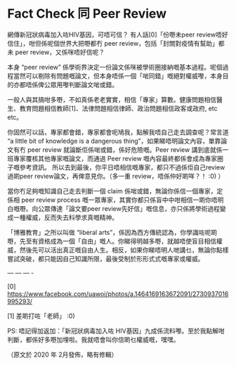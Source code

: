 # Fact Check 同 Peer Review

網傳新冠狀病毒加入咗HIV基因，可唔可信？ 有人話[0]「份嘢未peer review唔好信住」，咁但係呢個世界大把嘢都冇 peer review，包括「封關對疫情有幫助」都未 peer review，又係咪唔好信呢？

本身 “peer review” 係學術界決定一份論文係咪被學術圈接納嘅基本過程。呢個過程當然可以剔除有問題嘅論文，但本身唔係一個「啱同錯」嘅絕對權威嚟，本身目的亦都唔係俾公眾用嚟判斷論文啱或錯。

一般人與其搞咁多嘢，不如真係老老實實，相信「專家」算數。健康問題相信醫生、教育問題相信教師[1]、法律問題相信律師、政治問題相信政客或政府, etc etc。

你固然可以話，專家都會錯，專家都會呃鳩我，點解我唔自己走去調查呢？常言道 “a little bit of knowledge is a dangerous thing”，如果睇唔明論文內容，單靠論文有冇 peer review 就論斷佢係啱或錯，係好危險嘅。Peer review 講到底就係一班專家覆核其他專家嘅論文，而通過 Peer review 嘅內容最終都係會成為專家圈子嘅參考資訊。 所以去到最後，你平日唔相信嘅專家，都只不過係佢自己review過啲peer review論文，再俾意見你。（多一重 review，唔係仲好啲咩？！ :0) ）

當你冇足夠嘅知識自己走去判斷一個 claim 係啱或錯，無論你係信一個專家，定係相 peer review process 嘅一眾專家，其實你都只係盲中中咁相信一啲你唔明白嘅嘢。向公眾傳達「論文要peer review先好信」嘅信息，亦只係將學術過程變成一種權威，反而失去科學求真嘅精神。

「博雅教育」之所以叫做 “liberal arts”，係因為西方傳統認為，你學識咗呢啲嘢，先至有資格成為一個「自由」嘅人。你睇得明越多嘢，就越唔使盲目相信權威，然後先可以活出真正嘅自由人生。相反，如果你睇唔明人哋講乜，無論你點樣嘗試突破，都只能因自己知識所限，最後受制於形形式式嘅專家或權威。

— — — -

[0] https://www.facebook.com/uawoi/photos/a.1464169163672091/2730937016995293/

[1] 差啲打咗「老師」 :0)

PS: 唔記得加返加：「新冠狀病毒加入咗 HIV基因」九成係流料嚟。至於我點解咁判斷，都係好多嘢加埋啦。我就唔會叫你信啲乜權威嘅，嘿嘿。

（原文於 2020 年 2月發佈，略有修輯）

